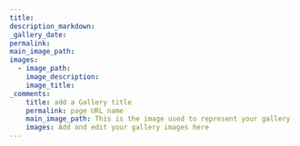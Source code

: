 ```yaml
---
title: 
description_markdown: 
_gallery_date: 
permalink:
main_image_path:
images:
  - image_path:
    image_description:
    image_title:
_comments:
    title: add a Gallery title
    permalink: page URL name
    main_image_path: This is the image used to represent your gallery
    images: Add and edit your gallery images here
---
```


